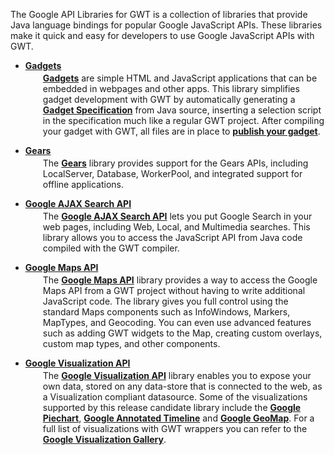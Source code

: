   <style>
    ul.toolsList li {
        margin-bottom:1em; 
  }
    
  ul.toolsList li a:visited,
  ul.toolsList li a:link,
  ul.toolsList li a:hover,
  ul.toolsList li a:active,
  ul.toolsList li a:focus {
    font-weight:bold;
  }
      
  .pay {
   color: #008000; 
  }
       
   ul.toolsList li p.toolsDescription {
     margin-left:2em;
     margin-top:3px; 
   }
   #body {
     max-width:700px;
   }
   </style>

<p>The Google API Libraries for GWT is a collection of libraries
that provide Java language bindings for popular Google JavaScript APIs. These
libraries make it quick and easy for developers to use Google JavaScript
APIs with GWT. </p>

<ul class="toolsList">
  <li>
      <a href="https://code.google.com/p/gwt-google-apis/wiki/Downloads?tm=2" title="Gadgets">Gadgets</a>
      <p class="toolsDescription"><a href="//developers.google.com/apis/gadgets">Gadgets</a> are simple HTML and JavaScript applications that can be embedded in webpages and other apps. This library simplifies gadget development with GWT by automatically generating a <a href="//developers.google.com/apis/gadgets/docs/legacy/reference#XML_Ref">Gadget Specification</a> from Java source, inserting a selection script in the specification much like a regular GWT project. After compiling your gadget with GWT, all files are in place to <a href="//developers.google.com/apis/gadgets/docs/legacy/publish">publish your gadget</a>. </p>
  </li>
  <li>
      <a href="https://code.google.com/p/gwt-google-apis/wiki/Downloads?tm=2" title="Gears">Gears</a>
      <p class="toolsDescription">The <a href="//developers.google.com/apis/gears">Gears</a> library provides support for the Gears APIs, including LocalServer, Database, WorkerPool, and integrated support for offline applications. 
      </p>
  </li>
  <li>
      <a href="https://code.google.com/p/gwt-google-apis/wiki/Downloads?tm=2" title="Google AJAX Search API">Google AJAX Search API</a>
      <p class="toolsDescription">The <a href="//developers.google.com/apis/ajaxsearch">Google AJAX Search API</a> lets you put Google Search in your web pages, including Web, Local, and Multimedia searches. This library allows you to access the JavaScript API from Java code compiled with the GWT compiler.</p>
  </li>
  <li>
      <a href="https://code.google.com/p/gwt-google-apis/wiki/Downloads?tm=2" title="Google Maps API">Google Maps API</a>
      <p class="toolsDescription">The <a href="//developers.google.com/apis/maps">Google Maps API</a> library provides a way to access the Google Maps API from a GWT project without having to write additional JavaScript code. The library gives you full control using the standard Maps components such as InfoWindows, Markers, MapTypes, and Geocoding. You can even use advanced features such as adding GWT widgets to the Map, creating custom overlays, custom map types, and other components.</p>
  </li>
  <li>
      <a href="https://code.google.com/p/gwt-google-apis/wiki/Downloads?tm=2" title="Google Visualization API">Google Visualization API</a>
      <p class="toolsDescription">The <a href="//developers.google.com/apis/visualization">Google Visualization API</a> library enables you to expose your own data, stored on any data-store that is connected to the web, as a Visualization compliant datasource.  Some of the visualizations supported by this release candidate library include the <a href="//developers.google.com/apis/visualization/documentation/gallery/piechart">Google Piechart</a>, <a href="//developers.google.com/apis/visualization/documentation/gallery/annotatedtimeline">Google Annotated Timeline</a> and <a href="//developers.google.com/apis/visualization/documentation/gallery/geomap">Google GeoMap</a>. For a full list of visualizations with GWT wrappers you can refer to the <a href="//developers.google.com/apis/visualization/documentation/gallery">Google Visualization Gallery</a>.  
      </p>
  </li>
</ul>


